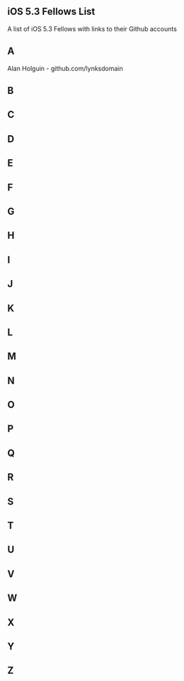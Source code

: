 ## iOS 5.3 Fellows List

A list of iOS 5.3 Fellows with links to their Github accounts

## A 
 Alan Holguin - github.com/lynksdomain
## B 

## C

## D

## E 

## F

## G

## H 

## I 

## J

## K

## L

## M

## N

## O

## P

## Q
 
## R
 
## S 

## T

## U

## V

## W

## X

## Y

## Z

